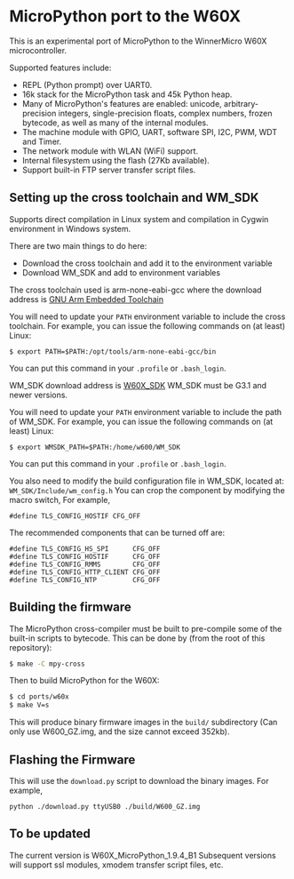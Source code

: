 MicroPython port to the W60X
=============================

This is an experimental port of MicroPython to the WinnerMicro W60X microcontroller.  

Supported features include:
- REPL (Python prompt) over UART0.
- 16k stack for the MicroPython task and 45k Python heap.
- Many of MicroPython's features are enabled: unicode, arbitrary-precision
  integers, single-precision floats, complex numbers, frozen bytecode, as
  well as many of the internal modules.
- The machine module with GPIO, UART, software SPI, I2C, PWM, WDT and Timer.
- The network module with WLAN (WiFi) support.
- Internal filesystem using the flash (27Kb available).
- Support built-in FTP server transfer script files.

Setting up the cross toolchain and WM_SDK
------------------------------------

Supports direct compilation in Linux system and
compilation in Cygwin environment in Windows system.

There are two main things to do here:
- Download the cross toolchain and add it to the environment variable
- Download WM_SDK and add to environment variables

The cross toolchain used is arm-none-eabi-gcc where the download address is
[GNU Arm Embedded Toolchain](https://launchpad.net/gcc-arm-embedded/4.9/4.9-2014-q4-major)

You will need to update your `PATH`
environment variable to include the cross toolchain. For example, you can issue
the following commands on (at least) Linux:

    $ export PATH=$PATH:/opt/tools/arm-none-eabi-gcc/bin

You can put this command in your `.profile` or `.bash_login`.

WM_SDK download address is
[W60X_SDK](http://www.winnermicro.com)
WM_SDK must be G3.1 and newer versions.

You will need to update your `PATH`
environment variable to include the path of WM_SDK. For example, you can issue
the following commands on (at least) Linux:

    $ export WMSDK_PATH=$PATH:/home/w600/WM_SDK

You can put this command in your `.profile` or `.bash_login`.

You also need to modify the build configuration file in WM_SDK, located at:
`WM_SDK/Include/wm_config.h`
You can crop the component by modifying the macro switch, For example, 

    #define TLS_CONFIG_HOSTIF CFG_OFF

The recommended components that can be turned off are:

    #define TLS_CONFIG_HS_SPI      CFG_OFF
    #define TLS_CONFIG_HOSTIF      CFG_OFF
    #define TLS_CONFIG_RMMS        CFG_OFF
    #define TLS_CONFIG_HTTP_CLIENT CFG_OFF
    #define TLS_CONFIG_NTP         CFG_OFF
    
Building the firmware
---------------------

The MicroPython cross-compiler must be built to pre-compile some of the
built-in scripts to bytecode.  This can be done by (from the root of
this repository):
```bash
$ make -C mpy-cross
```

Then to build MicroPython for the W60X:
```bash
$ cd ports/w60x
$ make V=s
```
This will produce binary firmware images in the `build/` subdirectory
(Can only use W600_GZ.img, and the size cannot exceed 352kb).

Flashing the Firmware
-----------------------

This will use the `download.py` script to download the
binary images. For example, 

    python ./download.py ttyUSB0 ./build/W600_GZ.img

To be updated
-----------------------
The current version is W60X_MicroPython_1.9.4_B1
Subsequent versions will support ssl modules, 
xmodem transfer script files, etc.

